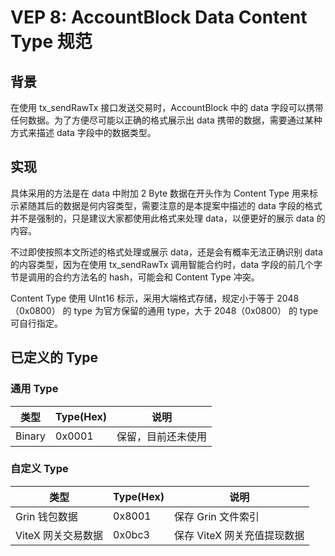 # VEP 8: AccountBlock Data Content Type 规范

## 背景
在使用 tx_sendRawTx 接口发送交易时，AccountBlock 中的 data 字段可以携带任何数据。为了方便尽可能以正确的格式展示出 data 携带的数据，需要通过某种方式来描述 data 字段中的数据类型。

## 实现
具体采用的方法是在 data 中附加 2 Byte 数据在开头作为 Content Type 用来标示紧随其后的数据是何内容类型，需要注意的是本提案中描述的 data 字段的格式并不是强制的，只是建议大家都使用此格式来处理 data，以便更好的展示 data 的内容。

不过即使按照本文所述的格式处理或展示 data，还是会有概率无法正确识别 data 的内容类型，因为在使用 tx_sendRawTx 调用智能合约时，data 字段的前几个字节是调用的合约方法名的 hash，可能会和 Content Type 冲突。

Content Type 使用 UInt16 标示，采用大端格式存储，规定小于等于 2048（0x0800） 的 type 为官方保留的通用 type，大于 2048（0x0800） 的 type 可自行指定。

## 已定义的 Type

### 通用 Type
| 类型 | Type(Hex) | 说明 |
| --- | --- | --- |
| Binary | 0x0001 | 保留，目前还未使用 |

### 自定义 Type
| 类型 | Type(Hex) | 说明 |
| --- | --- | --- |
| Grin 钱包数据 | 0x8001 | 保存 Grin 文件索引 |
| ViteX 网关交易数据 | 0x0bc3 | 保存 ViteX 网关充值提现数据 |
